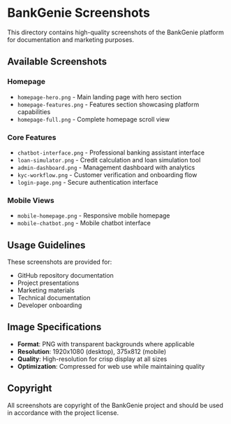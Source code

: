 # BankGenie Screenshots

This directory contains high-quality screenshots of the BankGenie platform for documentation and marketing purposes.

## Available Screenshots

### Homepage
- `homepage-hero.png` - Main landing page with hero section
- `homepage-features.png` - Features section showcasing platform capabilities
- `homepage-full.png` - Complete homepage scroll view

### Core Features
- `chatbot-interface.png` - Professional banking assistant interface
- `loan-simulator.png` - Credit calculation and loan simulation tool
- `admin-dashboard.png` - Management dashboard with analytics
- `kyc-workflow.png` - Customer verification and onboarding flow
- `login-page.png` - Secure authentication interface

### Mobile Views
- `mobile-homepage.png` - Responsive mobile homepage
- `mobile-chatbot.png` - Mobile chatbot interface

## Usage Guidelines

These screenshots are provided for:
- GitHub repository documentation
- Project presentations
- Marketing materials
- Technical documentation
- Developer onboarding

## Image Specifications

- **Format**: PNG with transparent backgrounds where applicable
- **Resolution**: 1920x1080 (desktop), 375x812 (mobile)
- **Quality**: High-resolution for crisp display at all sizes
- **Optimization**: Compressed for web use while maintaining quality

## Copyright

All screenshots are copyright of the BankGenie project and should be used in accordance with the project license.
